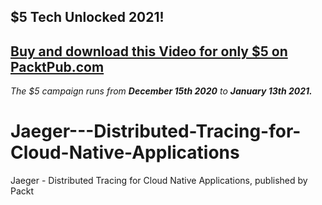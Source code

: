 ## $5 Tech Unlocked 2021!
[Buy and download this Video for only $5 on PacktPub.com](https://www.packtpub.com/product/jaeger-distributed-tracing-for-cloud-native-applications-video/9781800566149)
-----
*The $5 campaign         runs from __December 15th 2020__ to __January 13th 2021.__*

# Jaeger---Distributed-Tracing-for-Cloud-Native-Applications
Jaeger - Distributed Tracing for Cloud Native Applications, published by Packt
